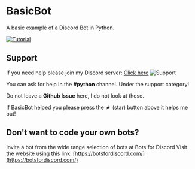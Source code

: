 # BasicBot
A basic example of a Discord Bot in Python.

[![Tutorial](https://i.imgur.com/DOPSGWV.png)](https://github.com/Habchy/BasicBot/wiki)

## Support

If you need help please join my Discord server: [Click here](https://discord.gg/j5SRg4d)
![Support](https://discordapp.com/api/guilds/374071874222686211/widget.png)

You can ask for help in the **#python** channel. Under the support category!

Do not leave a **Github Issue** here, I do not look at those.

If BasicBot helped you please press the ★ (star) button above it helps me out!

## Don't want to code your own bots?
Invite a bot from the wide range selection of bots at Bots for Discord
Visit the website using this link: [https://botsfordiscord.com/](https://botsfordiscord.com/)
